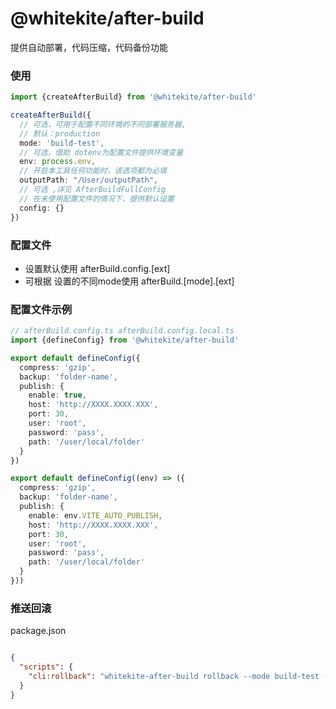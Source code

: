 # @whitekite/after-build

提供自动部署，代码压缩，代码备份功能

### 使用

```ts
import {createAfterBuild} from '@whitekite/after-build'

createAfterBuild({
  // 可选，可用于配置不同环境的不同部署服务器,
  // 默认：production
  mode: 'build-test',
  // 可选，借助 dotenv为配置文件提供环境变量
  env: process.env,
  // 开启本工具任何功能时，该选项都为必填
  outputPath: "/User/outputPath",
  // 可选 ,详见 AfterBuildFullConfig
  // 在未使用配置文件的情况下，提供默认设置
  config: {}
})
```

### 配置文件

- 设置默认使用 afterBuild.config.[ext]
- 可根据 设置的不同mode使用 afterBuild.[mode].[ext]

### 配置文件示例

```ts
// afterBuild.config.ts afterBuild.config.local.ts
import {defineConfig} from '@whitekite/after-build'

export default defineConfig({
  compress: 'gzip',
  backup: 'folder-name',
  publish: {
    enable: true,
    host: 'http://XXXX.XXXX.XXX',
    port: 30,
    user: 'root',
    password: 'pass',
    path: '/user/local/folder'
  }
})

export default defineConfig((env) => ({
  compress: 'gzip',
  backup: 'folder-name',
  publish: {
    enable: env.VITE_AUTO_PUBLISH,
    host: 'http://XXXX.XXXX.XXX',
    port: 30,
    user: 'root',
    password: 'pass',
    path: '/user/local/folder'
  }
}))
```

### 推送回滚
package.json
```json

{
  "scripts": {
    "cli:rollback": "whitekite-after-build rollback --mode build-test --version 2022042322285"
  }
}

```
